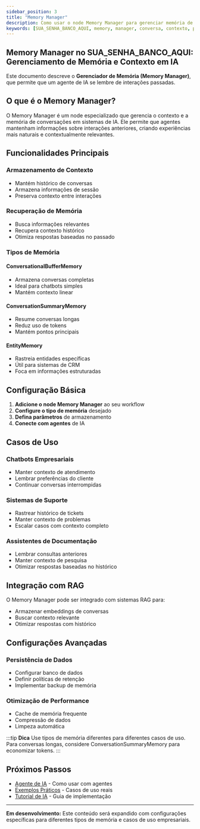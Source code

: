```yaml
---
sidebar_position: 3
title: "Memory Manager"
description: Como usar o node Memory Manager para gerenciar memória de conversação
keywords: [SUA_SENHA_BANCO_AQUI, memory, manager, conversa, contexto, persistência de contexto, RAG, memória conversacional, IA empresarial]
---
```


## Memory Manager no SUA_SENHA_BANCO_AQUI: Gerenciamento de Memória e Contexto em IA

Este documento descreve o **Gerenciador de Memória (Memory Manager)**, que permite que um agente de IA se lembre de interações passadas.

## O que é o Memory Manager?

O Memory Manager é um node especializado que gerencia o contexto e a memória de conversações em sistemas de IA. Ele permite que agentes mantenham informações sobre interações anteriores, criando experiências mais naturais e contextualmente relevantes.

## Funcionalidades Principais

### Armazenamento de Contexto

- Mantém histórico de conversas
- Armazena informações de sessão
- Preserva contexto entre interações

### Recuperação de Memória

- Busca informações relevantes
- Recupera contexto histórico
- Otimiza respostas baseadas no passado

### Tipos de Memória

#### ConversationalBufferMemory

- Armazena conversas completas
- Ideal para chatbots simples
- Mantém contexto linear

#### ConversationSummaryMemory

- Resume conversas longas
- Reduz uso de tokens
- Mantém pontos principais

#### EntityMemory

- Rastreia entidades específicas
- Útil para sistemas de CRM
- Foca em informações estruturadas

## Configuração Básica

1. **Adicione o node Memory Manager** ao seu workflow
2. **Configure o tipo de memória** desejado
3. **Defina parâmetros** de armazenamento
4. **Conecte com agentes** de IA

## Casos de Uso

### Chatbots Empresariais

- Manter contexto de atendimento
- Lembrar preferências do cliente
- Continuar conversas interrompidas

### Sistemas de Suporte

- Rastrear histórico de tickets
- Manter contexto de problemas
- Escalar casos com contexto completo

### Assistentes de Documentação

- Lembrar consultas anteriores
- Manter contexto de pesquisa
- Otimizar respostas baseadas no histórico

## Integração com RAG

O Memory Manager pode ser integrado com sistemas RAG para:

- Armazenar embeddings de conversas
- Buscar contexto relevante
- Otimizar respostas com histórico

## Configurações Avançadas

### Persistência de Dados

- Configurar banco de dados
- Definir políticas de retenção
- Implementar backup de memória

### Otimização de Performance

- Cache de memória frequente
- Compressão de dados
- Limpeza automática

:::tip **Dica**
Use tipos de memória diferentes para diferentes casos de uso. Para conversas longas, considere ConversationSummaryMemory para economizar tokens.
:::

## Próximos Passos

- [Agente de IA](./ai-agent) - Como usar com agentes
- [Exemplos Práticos](../exemplos-casos/) - Casos de uso reais
- [Tutorial de IA](../tutorial-ai) - Guia de implementação

---

**Em desenvolvimento:** Este conteúdo será expandido com configurações específicas para diferentes tipos de memória e casos de uso empresariais.
